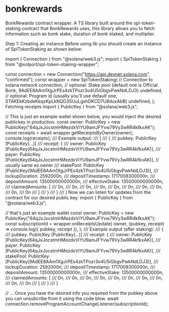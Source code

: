 # bonkrewards
BonkRewards contract wrapper.
A TS library built around the spl-token-staking contract that BonkRewards uses, this library allows you to fetch information such as bonk stake, duration of bonk staked, and multiplier.

Step 1: Creating an instance
Before using lib you should create an instance of SplTokenStaking as shown below:

import { Connection } from "@solana/web3.js";
import { SplTokenStaking } from "@solport/spl-token-staking-wrapper";

const connection = new Connection("https://api.devnet.solana.com", "confirmed");
const wrapper = new SplTokenStaking(
    // Connection to solana network
    connection,
    // optional: Stake pool (default one is Official Bonk, 9AdEE8AAm1XgJrPEs4zkTPozr3o4U5iGbgvPwkNdLDJ3)
    undefined,
    // optional: Program id (usually you'll use default one, STAKEkKzbdeKkqzKpLkNQD3SUuLgshDKCD7U8duxAbB)
    undefined,
);
Fetching receipts
import { PublicKey } from "@solana/web3.js";

// This is just an example wallet shown below, you would inject the desired publickey in production.
const owner: PublicKey = new PublicKey("64qJxJocstmHMezdxViYU9amJFYvw79Vy3wRR4kfkxAK");
const receipts = await wrapper.getReceiptsByOwner(owner);
console.log(receipts);
/// Example output:
/// [
///     {
///         pubkey: PublicKey [PublicKey(...)]
///         receipt: {
///             owner: PublicKey [PublicKey(64qJxJocstmHMezdxViYU9amJFYvw79Vy3wRR4kfkxAK)],
///             payer: PublicKey [PublicKey(64qJxJocstmHMezdxViYU9amJFYvw79Vy3wRR4kfkxAK)], // usually same as owner
///             stakePool: PublicKey [PublicKey(9AdEE8AAm1XgJrPEs4zkTPozr3o4U5iGbgvPwkNdLDJ3)],
///             lockupDuration: 2592000n,
///             depositTimestamp: 1717008300000n,
///             depositAmount: 13500000000000n,
///             effectiveStake: 13500000000000n,
///             claimedAmounts: [
///                 0n,
///                 0n,
///                 0n,
///                 0n,
///                 0n,
///                 0n,
///                 0n,
///                 0n,
///                 0n,
///                 0n
///             ]
///         }
///     }
/// ]
Now we can listen for updates from the contract for our desired public key.
import { PublicKey } from "@solana/web3.js";

// that's just an example wallet
const owner: PublicKey = new PublicKey("64qJxJocstmHMezdxViYU9amJFYvw79Vy3wRR4kfkxAK");
const subscriptionId = wrapper.onReceiptsUpdate(
    owner,
    (pubkey, receipt) => console.log({ pubkey, receipt }),
);
/// Example output (after staking):
/// {
///     pubkey: PublicKey [PublicKey(...)]
///     receipt: {
///         owner: PublicKey [PublicKey(64qJxJocstmHMezdxViYU9amJFYvw79Vy3wRR4kfkxAK)],
///         payer: PublicKey [PublicKey(64qJxJocstmHMezdxViYU9amJFYvw79Vy3wRR4kfkxAK)],
///         stakePool: PublicKey [PublicKey(9AdEE8AAm1XgJrPEs4zkTPozr3o4U5iGbgvPwkNdLDJ3)],
///         lockupDuration: 2592000n,
///         depositTimestamp: 1717008300000n,
///         depositAmount: 13500000000000n,
///         effectiveStake: 13500000000000n,
///         claimedAmounts: [
///             0n,
///             0n,
///             0n,
///             0n,
///             0n,
///             0n,
///             0n,
///             0n,
///             0n,
///             0n
///         ]
///     }
/// }

// ... Once you have the desired info you required from the pubkey above you can unsubcribe from it using the code blow.
await connection.removeProgramAccountChangeListener(subscriptionId);
